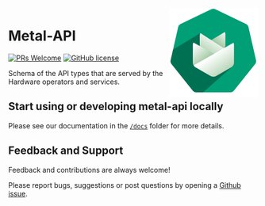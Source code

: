 <img src="./docs/assets/logo.png" alt="Logo of the project" align="right">

# Metal-API
[![PRs Welcome](https://img.shields.io/badge/PRs-welcome-brightgreen.svg?style=flat-square)](http://makeapullrequest.com) [![GitHub license](https://img.shields.io/badge/license-APACHE-red.svg?style=flat-square)](https://github.com/onmetal/metal-api/blob/master/LICENSE)

Schema of the API types that are served by the Hardware operators and services.


## Start using or developing metal-api locally

Please see our documentation in the [`/docs`](./docs) folder for more details.

## Feedback and Support

Feedback and contributions are always welcome!

Please report bugs, suggestions or post questions by opening a [Github issue](https://github.com/onmetal/metal-api/issues).
